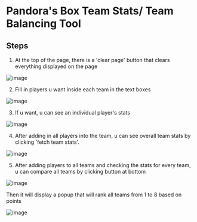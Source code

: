 # Pandora's Box Team Stats/ Team Balancing Tool





## Steps

1) At the top of the page, there is a 'clear page' button that clears everything displayed on the page


![image](https://github.com/Suiron99/BlockWarsStats/assets/142955018/e7a664ad-a55d-4ec1-8dfd-78a6bf2df09a)




2) Fill in players u want inside each team in the text boxes



![image](https://github.com/RandomNerd01/PandoraBoxStats/assets/142955018/e4e2d488-3e82-4f9e-8c5b-1f89fbe2cbe6)






3) If u want, u can see an individual player's stats









![image](https://github.com/RandomNerd01/PandoraBoxStats/assets/142955018/acefc4d8-3bd3-4fb5-98c5-bcf785da13ba)











4) After adding in all players into the team, u can see overall team stats by clicking 'fetch team stats'.





![image](https://github.com/RandomNerd01/PandoraBoxStats/assets/142955018/4a501978-676f-406c-90a8-1023784775f0)







5) After adding players to all teams and checking the stats for every team, u can compare all teams by clicking button at bottom





![image](https://github.com/Suiron99/BlockWarsStats/assets/142955018/fac946e5-cdff-4a52-8770-a12feb0f17a4)





Then it will display a popup that will rank all teams from 1 to 8 based on points




![image](https://github.com/Suiron99/BlockWarsStats/assets/142955018/90f7b1a1-99d6-4c75-8445-9c8d04a3eaa4)















